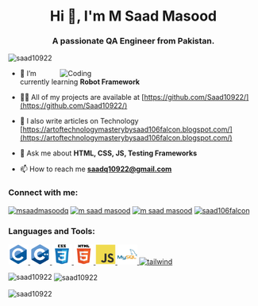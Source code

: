 <h1 align="center">Hi 👋, I'm M Saad Masood</h1>
<h3 align="center">A passionate QA Engineer from Pakistan.</h3>

<p align="left"> <img src="https://komarev.com/ghpvc/?username=saad10922&label=Profile%20views&color=0e75b6&style=flat" alt="saad10922" /> </p>
 <img align="right"  src="https://cdn.dribbble.com/users/1292677/screenshots/6139167/avento.gif" alt="Coding"  width="400px">

- 🌱 I’m currently learning **Robot Framework**

- 👨‍💻 All of my projects are available at [https://github.com/Saad10922/](https://github.com/Saad10922/)

- 📝 I also write articles on Technology [https://artoftechnologymasterybysaad106falcon.blogspot.com/](https://artoftechnologymasterybysaad106falcon.blogspot.com/)

- 💬 Ask me about **HTML, CSS, JS, Testing Frameworks**

- 📫 How to reach me **saadq10922@gmail.com**

<h3 align="left">Connect with me:</h3>
<p align="left">
<a href="https://twitter.com/msaadmasoodq" target="blank"><img align="center" src="https://raw.githubusercontent.com/rahuldkjain/github-profile-readme-generator/master/src/images/icons/Social/twitter.svg" alt="msaadmasoodq" height="30" width="40" /></a>
<a href="https://linkedin.com/in/m saad masood" target="blank"><img align="center" src="https://raw.githubusercontent.com/rahuldkjain/github-profile-readme-generator/master/src/images/icons/Social/linked-in-alt.svg" alt="m saad masood" height="30" width="40" /></a>
<a href="https://fb.com/m saad masood" target="blank"><img align="center" src="https://raw.githubusercontent.com/rahuldkjain/github-profile-readme-generator/master/src/images/icons/Social/facebook.svg" alt="m saad masood" height="30" width="40" /></a>
<a href="https://instagram.com/saad106falcon" target="blank"><img align="center" src="https://raw.githubusercontent.com/rahuldkjain/github-profile-readme-generator/master/src/images/icons/Social/instagram.svg" alt="saad106falcon" height="30" width="40" /></a>
</p>

<h3 align="left">Languages and Tools:</h3>
<p align="left"> <a href="https://www.cprogramming.com/" target="_blank" rel="noreferrer"> <img src="https://raw.githubusercontent.com/devicons/devicon/master/icons/c/c-original.svg" alt="c" width="40" height="40"/> </a> <a href="https://www.w3schools.com/cpp/" target="_blank" rel="noreferrer"> <img src="https://raw.githubusercontent.com/devicons/devicon/master/icons/cplusplus/cplusplus-original.svg" alt="cplusplus" width="40" height="40"/> </a> <a href="https://www.w3schools.com/css/" target="_blank" rel="noreferrer"> <img src="https://raw.githubusercontent.com/devicons/devicon/master/icons/css3/css3-original-wordmark.svg" alt="css3" width="40" height="40"/> </a> <a href="https://www.w3.org/html/" target="_blank" rel="noreferrer"> <img src="https://raw.githubusercontent.com/devicons/devicon/master/icons/html5/html5-original-wordmark.svg" alt="html5" width="40" height="40"/> </a> <a href="https://developer.mozilla.org/en-US/docs/Web/JavaScript" target="_blank" rel="noreferrer"> <img src="https://raw.githubusercontent.com/devicons/devicon/master/icons/javascript/javascript-original.svg" alt="javascript" width="40" height="40"/> </a> <a href="https://www.mysql.com/" target="_blank" rel="noreferrer"> <img src="https://raw.githubusercontent.com/devicons/devicon/master/icons/mysql/mysql-original-wordmark.svg" alt="mysql" width="40" height="40"/> </a> <a href="https://tailwindcss.com/" target="_blank" rel="noreferrer"> <img src="https://www.vectorlogo.zone/logos/tailwindcss/tailwindcss-icon.svg" alt="tailwind" width="40" height="40"/> </a> </p>

<p><img align="left" src="https://github-readme-stats.vercel.app/api/top-langs?username=saad10922&show_icons=true&locale=en&layout=compact" alt="saad10922" /></p>

<p>&nbsp;<img align="center" src="https://github-readme-stats.vercel.app/api?username=saad10922&show_icons=true&locale=en" alt="saad10922" /></p>

<p><img align="center" src="https://github-readme-streak-stats.herokuapp.com/?user=saad10922&" alt="saad10922" /></p>
